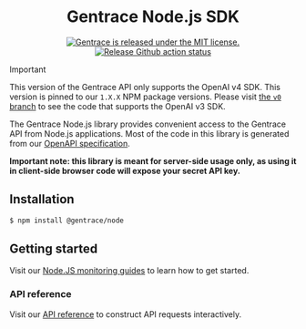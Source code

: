 
<!-- TEXT_SECTION:header:START -->
<h1 align="center">
Gentrace Node.js SDK
</h1>
<p align="center">
  <a href="https://github.com/gentrace/gentrace-node/blob/master/LICENSE">
    <img src="https://img.shields.io/badge/license-MIT-blue.svg" alt="Gentrace is released under the MIT license." />
  </a>
  <a href="https://github.com/gentrace/gentrace-node/actions/workflows/release-please.yaml">
    <img src="https://github.com/gentrace/gentrace-node/actions/workflows/release-please.yaml/badge.svg" alt="Release Github action status" />
  </a>
</p>
<!-- TEXT_SECTION:header:END -->

> [!IMPORTANT]
> This version of the Gentrace API only supports the OpenAI v4 SDK. This version is pinned to our `1.X.X` NPM package versions. Please visit [the `v0` branch](https://github.com/gentrace/gentrace-node/tree/v0) to see the code that supports the OpenAI v3 SDK.

The Gentrace Node.js library provides convenient access to the Gentrace API from Node.js applications. Most of the code in this library is generated from our [OpenAPI specification](https://github.com/gentrace/gentrace-openapi).

**Important note: this library is meant for server-side usage only, as using it in client-side browser code will expose your secret API key.**

## Installation

```bash
$ npm install @gentrace/node
```

## Getting started

Visit our [Node.JS monitoring guides](https://docs.gentrace.ai/docs/typescript-nodejs-sdk) to learn how to get started.

### API reference 

Visit our [API reference](https://docs.gentrace.ai/reference/post_pipeline-run) to construct API requests interactively.

